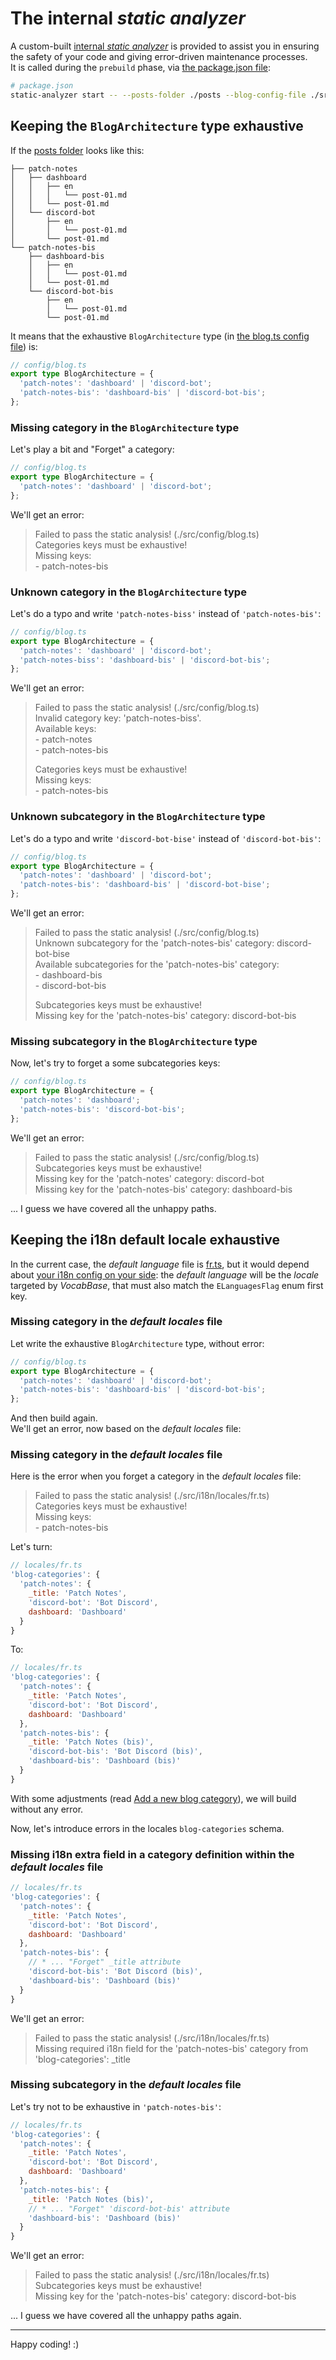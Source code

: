 # The internal _static analyzer_

A custom-built [internal _static analyzer_](/packages/static-analyzer/) is provided to assist you in ensuring the safety of your code and giving
error-driven maintenance processes.  
It is called during the `prebuild` phase, via [the package.json file](/package.json):

```bash
# package.json
static-analyzer start -- --posts-folder ./posts --blog-config-file ./src/config/blog.ts --default-i18n-locale ./src/i18n/locales/fr.ts
```

## Keeping the `BlogArchitecture` type exhaustive

If the [posts folder](/posts/) looks like this:

```
├── patch-notes
│   ├── dashboard
│   │   ├── en
│   │   │   └── post-01.md
│   │   └── post-01.md
│   └── discord-bot
│       ├── en
│       │   └── post-01.md
│       └── post-01.md
└── patch-notes-bis
    ├── dashboard-bis
    │   ├── en
    │   │   └── post-01.md
    │   └── post-01.md
    └── discord-bot-bis
        ├── en
        │   └── post-01.md
        └── post-01.md
```

It means that the exhaustive `BlogArchitecture` type (in [the blog.ts config file](/src/config/blog.ts)) is:

```ts
// config/blog.ts
export type BlogArchitecture = {
  'patch-notes': 'dashboard' | 'discord-bot';
  'patch-notes-bis': 'dashboard-bis' | 'discord-bot-bis';
};
```

### Missing category in the `BlogArchitecture` type

Let's play a bit and "Forget" a category:

```ts
// config/blog.ts
export type BlogArchitecture = {
  'patch-notes': 'dashboard' | 'discord-bot';
};
```

We'll get an error:

> Failed to pass the static analysis! (./src/config/blog.ts)  
> Categories keys must be exhaustive!  
> Missing keys:  
> \- patch-notes-bis

### Unknown category in the `BlogArchitecture` type

Let's do a typo and write `'patch-notes-biss'` instead of `'patch-notes-bis'`:

```ts
// config/blog.ts
export type BlogArchitecture = {
  'patch-notes': 'dashboard' | 'discord-bot';
  'patch-notes-biss': 'dashboard-bis' | 'discord-bot-bis';
};
```

We'll get an error:

> Failed to pass the static analysis! (./src/config/blog.ts)  
> Invalid category key: 'patch-notes-biss'.  
> Available keys:  
> \- patch-notes  
> \- patch-notes-bis
>
> Categories keys must be exhaustive!  
> Missing keys:  
> \- patch-notes-bis

### Unknown subcategory in the `BlogArchitecture` type

Let's do a typo and write `'discord-bot-bise'` instead of `'discord-bot-bis'`:

```ts
// config/blog.ts
export type BlogArchitecture = {
  'patch-notes': 'dashboard' | 'discord-bot';
  'patch-notes-bis': 'dashboard-bis' | 'discord-bot-bise';
};
```

We'll get an error:

> Failed to pass the static analysis! (./src/config/blog.ts)  
> Unknown subcategory for the 'patch-notes-bis' category: discord-bot-bise  
> Available subcategories for the 'patch-notes-bis' category:  
> \- dashboard-bis  
> \- discord-bot-bis
>
> Subcategories keys must be exhaustive!  
> Missing key for the 'patch-notes-bis' category: discord-bot-bis

### Missing subcategory in the `BlogArchitecture` type

Now, let's try to forget a some subcategories keys:

```ts
// config/blog.ts
export type BlogArchitecture = {
  'patch-notes': 'dashboard';
  'patch-notes-bis': 'discord-bot-bis';
};
```

We'll get an error:

> Failed to pass the static analysis! (./src/config/blog.ts)  
> Subcategories keys must be exhaustive!  
> Missing key for the 'patch-notes' category: discord-bot  
> Missing key for the 'patch-notes-bis' category: dashboard-bis

... I guess we have covered all the unhappy paths.

## Keeping the i18n default locale exhaustive

In the current case, the _default language_ file is [fr.ts](/src/i18n/locales/fr.ts), but it would depend about
[your i18n config on your side](/src/config/i18n.ts): the _default language_ will be the _locale_ targeted by _VocabBase_, that must also match the
`ELanguagesFlag` enum first key.

### Missing category in the _default locales_ file

Let write the exhaustive `BlogArchitecture` type, without error:

```ts
// config/blog.ts
export type BlogArchitecture = {
  'patch-notes': 'dashboard' | 'discord-bot';
  'patch-notes-bis': 'dashboard-bis' | 'discord-bot-bis';
};
```

And then build again.  
We'll get an error, now based on the _default locales_ file:

### Missing category in the _default locales_ file

Here is the error when you forget a category in the _default locales_ file:

> Failed to pass the static analysis! (./src/i18n/locales/fr.ts)  
> Categories keys must be exhaustive!  
> Missing keys:  
> \- patch-notes-bis

Let's turn:

```js
// locales/fr.ts
'blog-categories': {
  'patch-notes': {
    _title: 'Patch Notes',
    'discord-bot': 'Bot Discord',
    dashboard: 'Dashboard'
  }
}
```

To:

```js
// locales/fr.ts
'blog-categories': {
  'patch-notes': {
    _title: 'Patch Notes',
    'discord-bot': 'Bot Discord',
    dashboard: 'Dashboard'
  },
  'patch-notes-bis': {
    _title: 'Patch Notes (bis)',
    'discord-bot-bis': 'Bot Discord (bis)',
    'dashboard-bis': 'Dashboard (bis)'
  }
}
```

With some adjustments (read [Add a new blog category](./02.add-new-blog-category.md)), we will build without any error.

Now, let's introduce errors in the locales `blog-categories` schema.

### Missing i18n extra field in a category definition within the _default locales_ file

```js
// locales/fr.ts
'blog-categories': {
  'patch-notes': {
    _title: 'Patch Notes',
    'discord-bot': 'Bot Discord',
    dashboard: 'Dashboard'
  },
  'patch-notes-bis': {
    // * ... "Forget" _title attribute
    'discord-bot-bis': 'Bot Discord (bis)',
    'dashboard-bis': 'Dashboard (bis)'
  }
}
```

We'll get an error:

> Failed to pass the static analysis! (./src/i18n/locales/fr.ts)  
> Missing required i18n field for the 'patch-notes-bis' category from 'blog-categories': \_title

### Missing subcategory in the _default locales_ file

Let's try not to be exhaustive in `'patch-notes-bis'`:

```js
// locales/fr.ts
'blog-categories': {
  'patch-notes': {
    _title: 'Patch Notes',
    'discord-bot': 'Bot Discord',
    dashboard: 'Dashboard'
  },
  'patch-notes-bis': {
    _title: 'Patch Notes (bis)',
    // * ... "Forget" 'discord-bot-bis' attribute
    'dashboard-bis': 'Dashboard (bis)'
  }
}
```

We'll get an error:

> Failed to pass the static analysis! (./src/i18n/locales/fr.ts)  
> Subcategories keys must be exhaustive!  
> Missing key for the 'patch-notes-bis' category: discord-bot-bis

... I guess we have covered all the unhappy paths again.

---

Happy coding! :)
